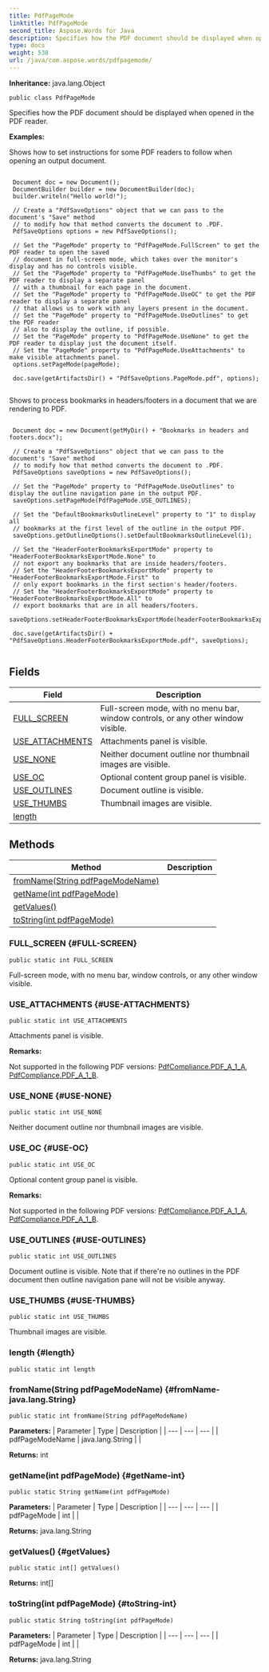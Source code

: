 ```yaml
---
title: PdfPageMode
linktitle: PdfPageMode
second_title: Aspose.Words for Java
description: Specifies how the PDF document should be displayed when opened in the PDF reader in Java.
type: docs
weight: 538
url: /java/com.aspose.words/pdfpagemode/
---
```


**Inheritance:**
java.lang.Object
```
public class PdfPageMode
```

Specifies how the PDF document should be displayed when opened in the PDF reader.

 **Examples:** 

Shows how to set instructions for some PDF readers to follow when opening an output document.

```

 Document doc = new Document();
 DocumentBuilder builder = new DocumentBuilder(doc);
 builder.writeln("Hello world!");

 // Create a "PdfSaveOptions" object that we can pass to the document's "Save" method
 // to modify how that method converts the document to .PDF.
 PdfSaveOptions options = new PdfSaveOptions();

 // Set the "PageMode" property to "PdfPageMode.FullScreen" to get the PDF reader to open the saved
 // document in full-screen mode, which takes over the monitor's display and has no controls visible.
 // Set the "PageMode" property to "PdfPageMode.UseThumbs" to get the PDF reader to display a separate panel
 // with a thumbnail for each page in the document.
 // Set the "PageMode" property to "PdfPageMode.UseOC" to get the PDF reader to display a separate panel
 // that allows us to work with any layers present in the document.
 // Set the "PageMode" property to "PdfPageMode.UseOutlines" to get the PDF reader
 // also to display the outline, if possible.
 // Set the "PageMode" property to "PdfPageMode.UseNone" to get the PDF reader to display just the document itself.
 // Set the "PageMode" property to "PdfPageMode.UseAttachments" to make visible attachments panel.
 options.setPageMode(pageMode);

 doc.save(getArtifactsDir() + "PdfSaveOptions.PageMode.pdf", options);
 
```

Shows to process bookmarks in headers/footers in a document that we are rendering to PDF.

```

 Document doc = new Document(getMyDir() + "Bookmarks in headers and footers.docx");

 // Create a "PdfSaveOptions" object that we can pass to the document's "Save" method
 // to modify how that method converts the document to .PDF.
 PdfSaveOptions saveOptions = new PdfSaveOptions();

 // Set the "PageMode" property to "PdfPageMode.UseOutlines" to display the outline navigation pane in the output PDF.
 saveOptions.setPageMode(PdfPageMode.USE_OUTLINES);

 // Set the "DefaultBookmarksOutlineLevel" property to "1" to display all
 // bookmarks at the first level of the outline in the output PDF.
 saveOptions.getOutlineOptions().setDefaultBookmarksOutlineLevel(1);

 // Set the "HeaderFooterBookmarksExportMode" property to "HeaderFooterBookmarksExportMode.None" to
 // not export any bookmarks that are inside headers/footers.
 // Set the "HeaderFooterBookmarksExportMode" property to "HeaderFooterBookmarksExportMode.First" to
 // only export bookmarks in the first section's header/footers.
 // Set the "HeaderFooterBookmarksExportMode" property to "HeaderFooterBookmarksExportMode.All" to
 // export bookmarks that are in all headers/footers.
 saveOptions.setHeaderFooterBookmarksExportMode(headerFooterBookmarksExportMode);

 doc.save(getArtifactsDir() + "PdfSaveOptions.HeaderFooterBookmarksExportMode.pdf", saveOptions);
 
```
## Fields

| Field | Description |
| --- | --- |
| [FULL_SCREEN](#FULL-SCREEN) | Full-screen mode, with no menu bar, window controls, or any other window visible. |
| [USE_ATTACHMENTS](#USE-ATTACHMENTS) | Attachments panel is visible. |
| [USE_NONE](#USE-NONE) | Neither document outline nor thumbnail images are visible. |
| [USE_OC](#USE-OC) | Optional content group panel is visible. |
| [USE_OUTLINES](#USE-OUTLINES) | Document outline is visible. |
| [USE_THUMBS](#USE-THUMBS) | Thumbnail images are visible. |
| [length](#length) |  |
## Methods

| Method | Description |
| --- | --- |
| [fromName(String pdfPageModeName)](#fromName-java.lang.String) |  |
| [getName(int pdfPageMode)](#getName-int) |  |
| [getValues()](#getValues) |  |
| [toString(int pdfPageMode)](#toString-int) |  |
### FULL_SCREEN {#FULL-SCREEN}
```
public static int FULL_SCREEN
```


Full-screen mode, with no menu bar, window controls, or any other window visible.

### USE_ATTACHMENTS {#USE-ATTACHMENTS}
```
public static int USE_ATTACHMENTS
```


Attachments panel is visible.

 **Remarks:** 

Not supported in the following PDF versions: [PdfCompliance.PDF\_A\_1\_A](../../com.aspose.words/pdfcompliance/\#PDF-A-1-A), [PdfCompliance.PDF\_A\_1\_B](../../com.aspose.words/pdfcompliance/\#PDF-A-1-B).

### USE_NONE {#USE-NONE}
```
public static int USE_NONE
```


Neither document outline nor thumbnail images are visible.

### USE_OC {#USE-OC}
```
public static int USE_OC
```


Optional content group panel is visible.

 **Remarks:** 

Not supported in the following PDF versions: [PdfCompliance.PDF\_A\_1\_A](../../com.aspose.words/pdfcompliance/\#PDF-A-1-A), [PdfCompliance.PDF\_A\_1\_B](../../com.aspose.words/pdfcompliance/\#PDF-A-1-B).

### USE_OUTLINES {#USE-OUTLINES}
```
public static int USE_OUTLINES
```


Document outline is visible. Note that if there're no outlines in the PDF document then outline navigation pane will not be visible anyway.

### USE_THUMBS {#USE-THUMBS}
```
public static int USE_THUMBS
```


Thumbnail images are visible.

### length {#length}
```
public static int length
```


### fromName(String pdfPageModeName) {#fromName-java.lang.String}
```
public static int fromName(String pdfPageModeName)
```




**Parameters:**
| Parameter | Type | Description |
| --- | --- | --- |
| pdfPageModeName | java.lang.String |  |

**Returns:**
int
### getName(int pdfPageMode) {#getName-int}
```
public static String getName(int pdfPageMode)
```




**Parameters:**
| Parameter | Type | Description |
| --- | --- | --- |
| pdfPageMode | int |  |

**Returns:**
java.lang.String
### getValues() {#getValues}
```
public static int[] getValues()
```




**Returns:**
int[]
### toString(int pdfPageMode) {#toString-int}
```
public static String toString(int pdfPageMode)
```




**Parameters:**
| Parameter | Type | Description |
| --- | --- | --- |
| pdfPageMode | int |  |

**Returns:**
java.lang.String
